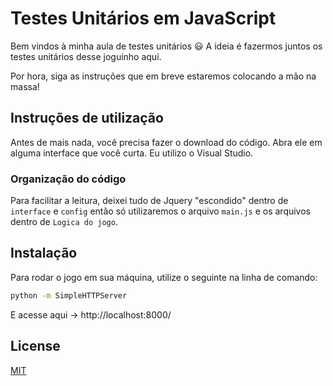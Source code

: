 # Testes Unitários em JavaScript

Bem vindos à minha aula de testes unitários 😃
A ideia é fazermos juntos os testes unitários desse joguinho aqui. 

Por hora, siga as instruções que em breve estaremos colocando a mão na massa!

## Instruções de utilização

Antes de mais nada, você precisa fazer o download do código. Abra ele em alguma interface que você curta. Eu utilizo o Visual Studio. 

### Organização do código

Para facilitar a leitura, deixei tudo de Jquery "escondido" dentro de `interface` e `config` então só utilizaremos o arquivo `main.js` e os arquivos dentro de `Logica do jogo`.

## Instalação

Para rodar o jogo em sua máquina, utilize o seguinte na linha de comando:

```bash
python -m SimpleHTTPServer
```
E acesse aqui -> http://localhost:8000/

## License
[MIT](https://choosealicense.com/licenses/mit/)

